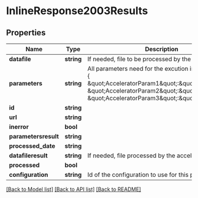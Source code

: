 # InlineResponse2003Results

## Properties
Name | Type | Description | Notes
------------ | ------------- | ------------- | -------------
**datafile** | **string** | If needed, file to be processed by the accelerator. | [optional] 
**parameters** | **string** | All parameters need for the excution in JSON format : {     \&quot;AcceleratorParam1\&quot;:\&quot;value1\&quot;,    \&quot;AcceleratorParam2\&quot;:\&quot;value2\&quot;,    \&quot;AcceleratorParam3\&quot;:\&quot;value3\&quot;} | [optional] 
**id** | **string** |  | [optional] 
**url** | **string** |  | [optional] 
**inerror** | **bool** |  | [optional] 
**parametersresult** | **string** |  | [optional] 
**processed_date** | **string** |  | [optional] 
**datafileresult** | **string** | If needed, file  processed by the accelerator. | [optional] 
**processed** | **bool** |  | [optional] 
**configuration** | **string** | Id of the configuration to use for this process | [optional] 

[[Back to Model list]](../README.md#documentation-for-models) [[Back to API list]](../README.md#documentation-for-api-endpoints) [[Back to README]](../README.md)


